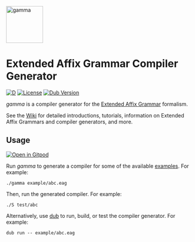 <img src="../assets/doc/images/Greek_lc_gamma.svg" alt="gamma" width="100"/>

# Extended Affix Grammar Compiler Generator

[![D](https://github.com/linkrope/gamma/actions/workflows/d.yml/badge.svg)](https://github.com/linkrope/gamma/actions/workflows/d.yml)
[![License](https://img.shields.io/badge/license-BSL_1.0-blue.svg)](https://raw.githubusercontent.com/linkrope/gamma/master/LICENSE)
[![Dub Version](https://img.shields.io/dub/v/gamma.svg)](https://code.dlang.org/packages/gamma)

_gamma_ is a compiler generator for the [Extended Affix Grammar] formalism.

See the [Wiki](https://github.com/linkrope/gamma/wiki) for detailed introductions, tutorials,
information on Extended Affix Grammars and compiler generators, and more.

## Usage

[![Open in Gitpod](https://gitpod.io/button/open-in-gitpod.svg)](https://gitpod.io/#https://github.com/linkrope/gamma)

Run _gamma_ to generate a compiler for some of the available [examples](example).
For example:

    ./gamma example/abc.eag

Then, run the generated compiler. For example:

    ./S test/abc

Alternatively, use [dub] to run, build, or test the compiler generator.
For example:

    dub run -- example/abc.eag

[dub]: http://code.dlang.org/
[extended affix grammar]: https://en.wikipedia.org/wiki/Extended_affix_grammar
